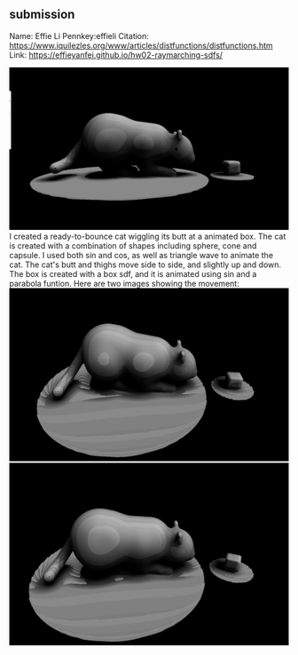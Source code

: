 ## submission
Name: Effie Li
Pennkey:effieli
Citation: https://www.iquilezles.org/www/articles/distfunctions/distfunctions.htm
Link: https://effieyanfei.github.io/hw02-raymarching-sdfs/

![catSide](cat.JPG)
I created a ready-to-bounce cat wiggling its butt at a animated box. The cat is created with a combination of shapes including sphere, cone and capsule. I used both sin and cos, as well as triangle wave to animate the cat. The cat's butt and thighs move side to side, and slightly up and down. The box is created with a box sdf, and it is animated using sin and a parabola funtion. 
Here are two images showing the movement:
![catSide1](cat1.JPG)
![catSide2](cat2.JPG)
